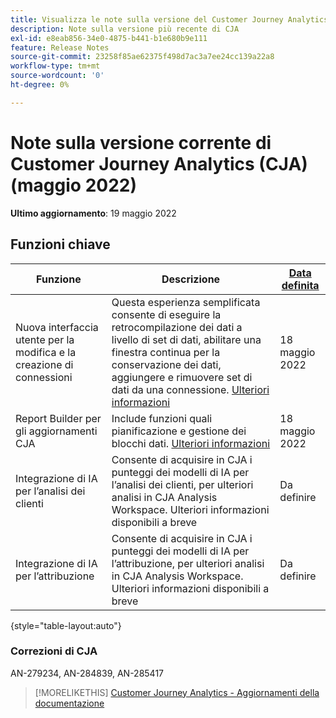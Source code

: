 ```yaml
---
title: Visualizza le note sulla versione del Customer Journey Analytics corrente
description: Note sulla versione più recente di CJA
exl-id: e8eab856-34e0-4875-b441-b1e680b9e111
feature: Release Notes
source-git-commit: 23258f85ae62375f498d7ac3a7ee24cc139a22a8
workflow-type: tm+mt
source-wordcount: '0'
ht-degree: 0%

---
```


# Note sulla versione corrente di Customer Journey Analytics (CJA) (maggio 2022)

**Ultimo aggiornamento**: 19 maggio 2022

## Funzioni chiave

| Funzione | Descrizione | [Data definita](/help/release-notes/releases.md) |
| ----------- | ---------- | ----- |
| Nuova interfaccia utente per la modifica e la creazione di connessioni | Questa esperienza semplificata consente di eseguire la retrocompilazione dei dati a livello di set di dati, abilitare una finestra continua per la conservazione dei dati, aggiungere e rimuovere set di dati da una connessione. [Ulteriori informazioni](/help/connections/create-connection.md) | 18 maggio 2022 |
| Report Builder per gli aggiornamenti CJA | Include funzioni quali pianificazione e gestione dei blocchi dati. [Ulteriori informazioni](https://experienceleague.adobe.com/docs/analytics-platform/using/cja-reportbuilder/manage-reportbuilder.html) | 18 maggio 2022 |
| Integrazione di IA per l’analisi dei clienti | Consente di acquisire in CJA i punteggi dei modelli di IA per l’analisi dei clienti, per ulteriori analisi in CJA Analysis Workspace. Ulteriori informazioni disponibili a breve | Da definire |
| Integrazione di IA per l’attribuzione | Consente di acquisire in CJA i punteggi dei modelli di IA per l’attribuzione, per ulteriori analisi in CJA Analysis Workspace. Ulteriori informazioni disponibili a breve | Da definire |

{style=&quot;table-layout:auto&quot;}

### Correzioni di CJA

AN-279234, AN-284839, AN-285417

>[!MORELIKETHIS]
>[Customer Journey Analytics - Aggiornamenti della documentazione](/help/release-notes/doc-changes.md)
